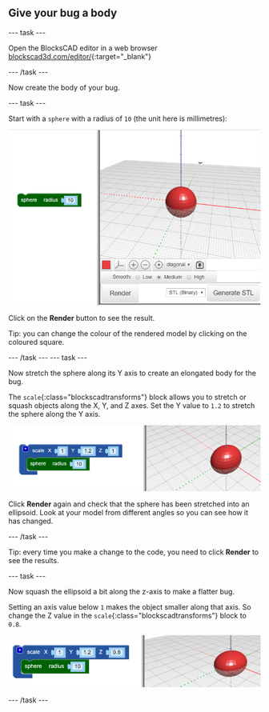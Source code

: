 ## Give your bug a body

--- task ---

Open the BlocksCAD editor in a web browser [blockscad3d.com/editor/](https://www.blockscad3d.com/editor/){:target="_blank"}

--- /task ---

Now create the body of your bug. 

--- task ---

Start with a `sphere` with a radius of `10` (the unit here is millimetres):

![screenshot](images/bug-body-sphere.png)

Click on the **Render** button to see the result. 

Tip: you can change the colour of the rendered model by clicking on the coloured square.

--- /task ---
--- task ---

Now stretch the sphere along its Y axis to create an elongated body for the bug. 

The `scale`{:class="blockscadtransforms"} block allows you to stretch or squash objects along the X, Y, and Z axes. Set the Y value to `1.2` to stretch the sphere along the Y axis. 

![screenshot](images/bug-body-y.png)

Click **Render** again and check that the sphere has been stretched into an ellipsoid. Look at your model from different angles so you can see how it has changed. 

--- /task ---

Tip: every time you make a change to the code, you need to click **Render** to see the results.

--- task ---

Now squash the ellipsoid a bit along the z-axis to make a flatter bug.

Setting an axis value below `1` makes the object smaller along that axis. So change the Z value in the `scale`{:class="blockscadtransforms"} block to `0.8`.

![screenshot](images/bug-body-z.png)

--- /task ---




